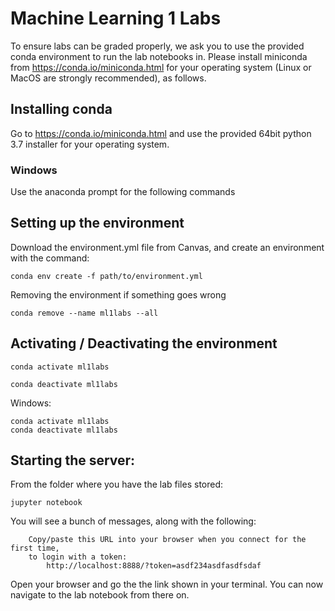 
# Machine Learning 1 Labs

To ensure labs can be graded properly, we ask you to use the provided conda environment to run the lab notebooks in. Please install miniconda from https://conda.io/miniconda.html for your operating system (Linux or MacOS are strongly recommended), as follows.    

## Installing conda
Go to https://conda.io/miniconda.html and use the provided 64bit python 3.7 installer for your operating system.
    
### Windows
Use the anaconda prompt for the following commands

## Setting up the environment
Download the environment.yml file from Canvas, and create an environment with the command:
```
conda env create -f path/to/environment.yml
```

Removing the environment if something goes wrong
```
conda remove --name ml1labs --all
```
## Activating / Deactivating the environment
```
conda activate ml1labs

conda deactivate ml1labs
```
Windows:
```
conda activate ml1labs
conda deactivate ml1labs
```

## Starting the server:
From the folder where you have the lab files stored:
```
jupyter notebook
```
You will see a bunch of messages, along with the following:
```
    Copy/paste this URL into your browser when you connect for the first time,
    to login with a token:
        http://localhost:8888/?token=asdf234asdfasdfsdaf
```
Open your browser and go the the link shown in your terminal. You can now navigate to the lab notebook from there on.
